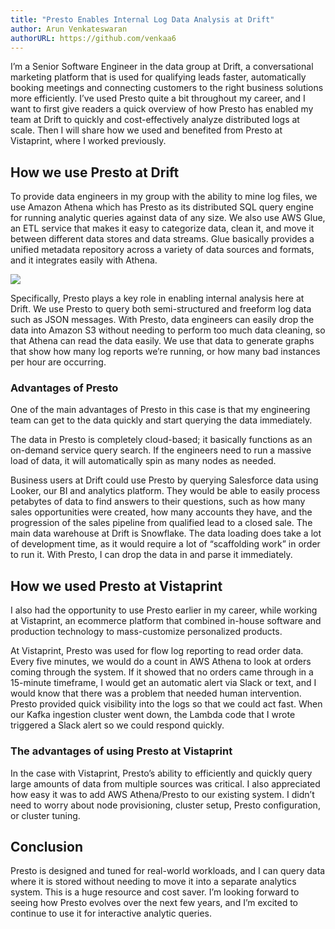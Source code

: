 ```yaml
---
title: "Presto Enables Internal Log Data Analysis at Drift"
author: Arun Venkateswaran
authorURL: https://github.com/venkaa6
---
```


I’m a Senior Software Engineer in the data group at Drift, a conversational marketing platform that is used for qualifying leads faster, automatically booking meetings and connecting customers to the right business solutions more efficiently. I’ve used Presto quite a bit throughout my career, and I want to first give readers a quick overview of how Presto has enabled my team at Drift to quickly and cost-effectively analyze distributed logs at scale. Then I will share how we used and benefited from Presto at Vistaprint, where I worked previously.
<!--truncate-->
## How we use Presto at Drift

To provide data engineers in my group with the ability to mine log files, we use Amazon Athena which has Presto as its distributed SQL query engine for running analytic queries against data of any size.
We also use AWS Glue, an ETL service that makes it easy to categorize data, clean it, and move it between different data stores and data streams. Glue basically provides a unified metadata repository across a variety of data sources and formats, and it integrates easily with Athena.


![](/img/blog/2020-10-29-presto-at-drift/architecture.png)




Specifically, Presto plays a key role in enabling internal analysis here at Drift. We use Presto to query both semi-structured and freeform log data such as JSON messages. With Presto, data engineers can easily drop the data into Amazon S3 without needing to perform too much data cleaning, so that Athena can read the data easily. We use that data to generate graphs that show how many log reports we’re running, or how many bad instances per hour are occurring.

### Advantages of Presto

One of the main advantages of Presto in this case is that my engineering team can get to the data quickly and start querying the data immediately.

The data in Presto is completely cloud-based; it basically functions as an on-demand service query search. If the engineers need to run a massive load of data, it will automatically spin as many nodes as needed. 

Business users at Drift could use Presto by querying Salesforce data using Looker, our BI and analytics platform. They would be able to easily process petabytes of data to find answers to their questions, such as how many sales opportunities were created, how many accounts they have, and the progression of the sales pipeline from qualified lead to a closed sale.
The main data warehouse at Drift is Snowflake. The data loading does take a lot of development time, as it would require a lot of “scaffolding work” in order to run it. With Presto, I can drop the data in and parse it immediately. 

## How we used Presto at Vistaprint

I also had the opportunity to use Presto earlier in my career, while working at Vistaprint, an ecommerce platform that combined in-house software and production technology to mass-customize personalized products.

At Vistaprint, Presto was used for flow log reporting to read order data. Every five minutes, we would do a count in AWS Athena to look at orders coming through the system. If it showed that no orders came through in a 15-minute timeframe, I would get an automatic alert via Slack or text, and I would know that there was a problem that needed human intervention. Presto provided quick visibility into the logs so that we could act fast. When our Kafka ingestion cluster went down, the Lambda code that I wrote triggered a Slack alert so we could respond quickly.

### The advantages of using Presto at Vistaprint

In the case with Vistaprint, Presto’s ability to efficiently and quickly query large amounts of data from multiple sources was critical. I also appreciated how easy it was to add AWS Athena/Presto to our existing system. I didn’t need to worry about node provisioning, cluster setup, Presto configuration, or cluster tuning.

## Conclusion

Presto is designed and tuned for real-world workloads, and I can query data where it is stored without needing to move it into a separate analytics system. This is a huge resource and cost saver. I’m looking forward to seeing how Presto evolves over the next few years, and I’m excited to continue to use it for interactive analytic queries.
